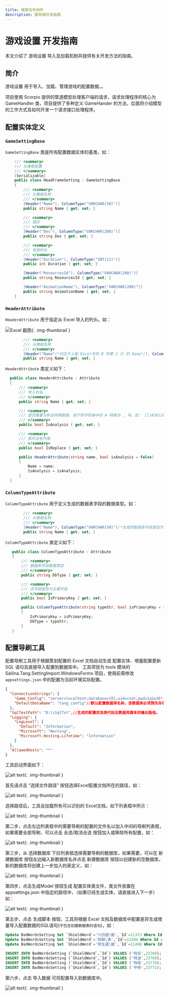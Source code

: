 ```yaml
---
title: 框架及中间件
description: 服务端开发指南
---
```


# 游戏设置 开发指南

本文介绍了 游戏设置 导入及加载机制并提供有关开发方法的指南。


## 简介

游戏设置 用于导入、加载、管理游戏的配置数据，。

项目使用 Scorpio 提供的管道模型处理客户端的请求，请求处理程序的核心为 GameHandler 类，项目提供了多种定义 GameHander 的方法，后面将介绍模型的工作方式及如何开发一个请求接口处理程序。

## 配置实体定义


### `GameSettingBase`

```GameSettingBase``` 类是所有配置数据实体的基类，如：

``` cs
    /// <summary>
    /// 头像框配置
    /// </summary>
    [Serializable]
    public class HeadFrameSetting : GameSettingBase
    {
        /// <summary>
        /// 头像框名称
        /// </summary>
        [Header("Name"), ColumnType("VARCHAR(50)")]
        public string Name { get; set; }

        /// <summary>
        /// 描述
        /// </summary>
        [Header("Des"), ColumnType("VARCHAR(200)")]
        public string Des { get; set; }

        /// <summary>
        /// 有效时长
        /// </summary>
        [Header("Duration"), ColumnType("INT(11)")]
        public int Duration { get; set; }

        [Header("ResourcesId"), ColumnType("VARCHAR(200)")]
        public string ResourcesId { get; set; }

        [Header("AnimationName"), ColumnType("VARCHAR(200)")]
        public string AnimationName { get; set; }
    }

```

### `HeaderAttribute`

```HeaderAttribute``` 用于指定从 Excel 导入的列头。如：

![Excel 截图](/assets/img/image7.png){: .img-thumbnail }

```cs 
        /// <summary>
        /// 头像框名称
        /// </summary>
        [Header("Name"/*对应于上图 Excel中的 B 列第 2 行 的 Name*/), ColumnType("VARCHAR(50)")]
        public string Name { get; set; }

```

```HeaderAttribute``` 类定义如下：

```cs
  public class HeaderAttribute : Attribute
  {
      /// <summary>
      /// 导入列名
      /// </summary>
      public string Name { get; set; }

      /// <summary>
      /// 是否需要分析及转换数据，用于将字符串中的 # 转换为 , 号。如： [[1#30110502]] 转换为 [[1,30110502]]
      /// </summary>
      public bool IsAnalysis { get; set; }

      /// <summary>
      /// 暂时没有作用
      /// </summary>
      public bool IsReplace { get; set; }

      public HeaderAttribute(string name, bool isAnalysis = false)
      {
          Name = name;
          IsAnalysis = isAnalysis;
      }
  }
```


### `ColumnTypeAttribute`

`ColumnTypeAttribute` 用于定义生成的数据表字段的数据类型。如：

```cs 
        /// <summary>
        /// 头像框名称
        /// </summary>
        [Header("Name"), ColumnType("VARCHAR(50)")/*生成的数据库字段类型为 "VARCHAR(50)"*/]
        public string Name { get; set; }

```


```ColumnTypeAttribute``` 类定义如下：

```cs
   public class ColumnTypeAttribute : Attribute
   {
       /// <summary>
       /// 数据库字段数据类型
       /// </summary>
       public string DbType { get; set; }

       /// <summary>
       /// 该字段是否为主键字段
       /// </summary>
       public bool IsPrimaryKey { get; set; }

       public ColumnTypeAttribute(string typeStr, bool isPrimaryKey = false)
       {
           IsPrimaryKey = isPrimaryKey;
           DbType = typeStr;
       }
   }
```

## 配置导刷工具

配置导刷工具用于根据策划配置的 Excel 文档自动生成 配置实体、增量配置更新 SQL 语句及直接导入配置到数据库中。
工具项目为 tools 模块的 Sailina.Tang.SettingImport.WindowsForms 项目，使用前需修改 `appsettings.json` 中的配置为当前环境实际配置。

```json
{
  "ConnectionStrings": {
    "Game_Config": "server=localhost;database={0};uid=root;pwd=1q2w3E*;CharSet=utf8;",//数据库连接。
    "DefaultDataName": "tang_config"//默认配置数据库名称，该数据库必须预先存在，如不存在，请提前创建数据库，启动时替换上面数据库连接中的{0}
  },
  "SqlTextPath": "D:\\SqlTxt",//生成的配置实体类代码及数据库脚本的输出路径。
  "Logging": {
    "LogLevel": {
      "Default": "Information",
      "Microsoft": "Warning",
      "Microsoft.Hosting.Lifetime": "Information"
    }
  },
  "AllowedHosts": "*"
}

```
工具启动界面如下：

![alt text](/assets/img/image8.png){: .img-thumbnail }

首先请点击 “选择文件路径” 按钮选择Excel配置文档所在的路径，如：

![alt text](/assets/img/image9.png){: .img-thumbnail }

选择路径后，工具会加载所有可以识别的 Excel文档，如下列表框中所示：

![alt text](/assets/img/image10.png){: .img-thumbnail }

第二步，点击左边列表框中的需要导刷的配置的文件名以加入中间的导刷列表框，如果需要全部导刷，可以点击 全选/取消全选 按钮加入或移除所有配置，如：

![alt text](/assets/img/image12.png){: .img-thumbnail }

第三步，从 选择数据库 下拉列表框选择需要导刷的数据库，如果需要，可以在 新建数据库 按钮左边输入新数据库名并点击 新建数据库 按钮以创建新的空数据库，新的数据库将创建上一步加入的表定义，如：

![alt text](/assets/img/image11.png){: .img-thumbnail }

第四步，点击生成Model 按钮生成 配置实体类文件，类文件放置在 appsettings.json 中指定的路径中，（如果已经生成实体，请直接进入下一步）如：

![alt text](/assets/img/image13.png){: .img-thumbnail }

第五步，点击 生成脚本 按钮，工具将根据 Excel 文档及数据库中配置差异生成增量导入配置数据的SQL语句(`不包含创建数据表的语句`)，如：

``` sql
Update BadWordsSetting Set `ShieldWord`='六四運\動',`Id`=11373 Where Id = 11373;
Update BadWordsSetting Set `ShieldWord`='胡錦\濤',`Id`=11494 Where Id = 11494;
Update BadWordsSetting Set `ShieldWord`='學生運\動',`Id`=11498 Where Id = 11498;

INSERT INTO BadWordsSetting (`ShieldWord`,`Id`) VALUES ('特双',23768);
INSERT INTO BadWordsSetting (`ShieldWord`,`Id`) VALUES ('特波',23769);
INSERT INTO BadWordsSetting (`ShieldWord`,`Id`) VALUES ('特尾',23770);
INSERT INTO BadWordsSetting (`ShieldWord`,`Id`) VALUES ('中特',23771);
```
第六步，点击 导入数据 可将配置导入到数据库中。

![alt text](/assets/img/image14.png){: .img-thumbnail }

